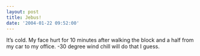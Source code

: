 ```yaml
---
layout: post
title: Jebus!
date: '2004-01-22 09:52:00'
---
```


It’s cold. My face hurt for 10 minutes after walking the block and a half from my car to my office. -30 degree wind chill will do that I guess.

<!--kg-card-end: markdown-->